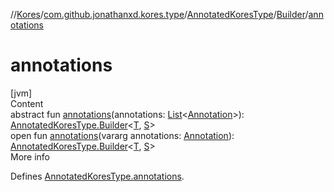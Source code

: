 //[Kores](../../../index.md)/[com.github.jonathanxd.kores.type](../../index.md)/[AnnotatedKoresType](../index.md)/[Builder](index.md)/[annotations](annotations.md)



# annotations  
[jvm]  
Content  
abstract fun [annotations](annotations.md)(annotations: [List](https://kotlinlang.org/api/latest/jvm/stdlib/kotlin.collections/-list/index.html)<[Annotation](../../../com.github.jonathanxd.kores.base/-annotation/index.md)>): [AnnotatedKoresType.Builder](index.md)<[T](index.md), [S](index.md)>  
open fun [annotations](annotations.md)(vararg annotations: [Annotation](../../../com.github.jonathanxd.kores.base/-annotation/index.md)): [AnnotatedKoresType.Builder](index.md)<[T](index.md), [S](index.md)>  
More info  


Defines [AnnotatedKoresType.annotations](../annotations.md).

  



